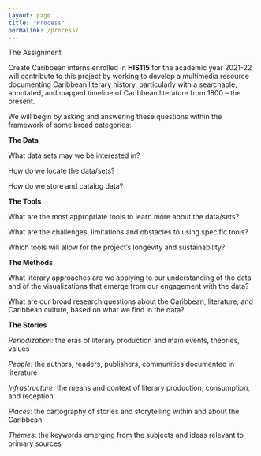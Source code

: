 ```yaml
---
layout: page
title: "Process"
permalink: /process/
---
```


The Assignment


Create Caribbean interns enrolled in __HIS115__ for the academic year 2021-22 will contribute to this project by working to develop a multimedia resource documenting Caribbean literary history, particularly with a searchable, annotated, and mapped timeline of Caribbean literature from 1800 – the present.

We will begin by asking and answering these questions within the framework of some broad categories:


__The Data__

What data sets may we be interested in?

How do we locate the data/sets?

How do we store and catalog data?


__The Tools__


What are the most appropriate tools to learn more about the data/sets?

What are the challenges, limitations and obstacles to using specific tools?

Which tools will allow for the project’s longevity and sustainability?



__The Methods__


What literary approaches are we applying to our understanding of the data and of the visualizations that emerge from our engagement with the data?

What are our broad research questions about the Caribbean, literature, and Caribbean culture, based on what we find in the data?



__The Stories__


_Periodization_: the eras of literary production and main events, theories, values

_People_: the authors, readers, publishers, communities documented in literature

_Infrastructure_: the means and context of literary production, consumption, and reception

_Places_: the cartography of stories and storytelling within and about the Caribbean

_Themes_: the keywords emerging from the subjects and ideas relevant to primary sources
